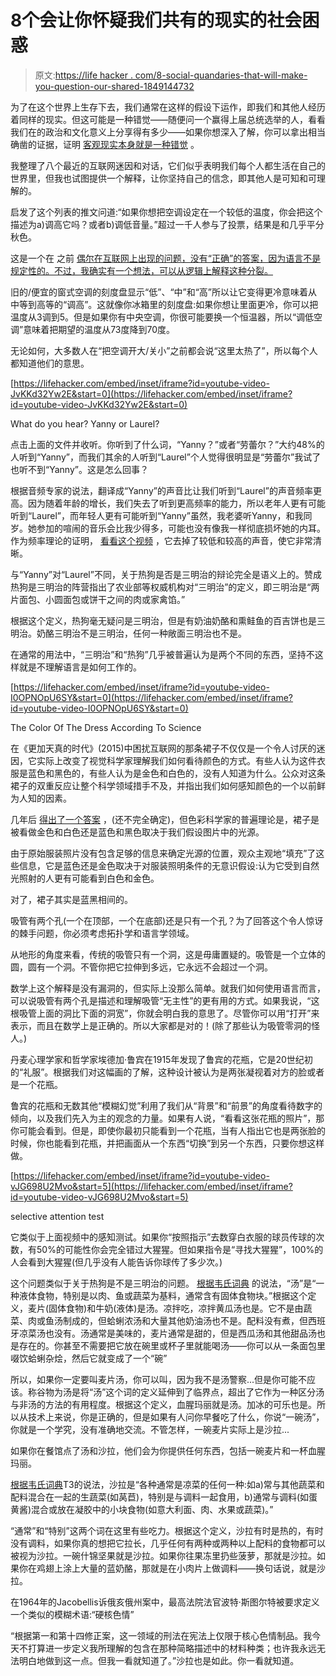 # 8个会让你怀疑我们共有的现实的社会困惑

> 原文:[https://life hacker . com/8-social-quandaries-that-will-make-you-question-our-shared-1849144732](https://lifehacker.com/8-social-quandaries-that-will-make-you-doubt-our-shared-1849144732)

为了在这个世界上生存下去，我们通常在这样的假设下运作，即我们和其他人经历着同样的现实。但这可能是一种错觉——随便问一个赢得上届总统选举的人，看看我们在的政治和文化意义上分享得有多少——如果你想深入了解，你可以拿出相当确凿的证据，证明 [客观现实本身就是一种错觉](https://www.technologyreview.com/2019/03/12/136684/a-quantum-experiment-suggests-theres-no-such-thing-as-objective-reality/) 。

我整理了八个最近的互联网迷因和对话，它们似乎表明我们每个人都生活在自己的世界里，但我也试图提供一个解释，让你坚持自己的信念，即其他人是可知和可理解的。

启发了这个列表的推文问道:“如果你想把空调设定在一个较低的温度，你会把这个描述为a)调高它吗？或者b)调低音量。”超过一千人参与了投票，结果是和几乎平分秋色。

这是一个在 之前 [偶尔在互联网上出现的问题，没有“正确”的答案，因为语言不是规定性的。不过，我确实有一个想法，可以从逻辑上解释这种分裂。](https://www.quora.com/Do-you-say-turn-the-AC-up-or-down-when-you-want-it-to-be-colder)

旧的/便宜的窗式空调的刻度盘显示“低”、“中”和“高”所以让它变得更冷意味着从中等到高等的“调高”。这就像你冰箱里的刻度盘:如果你想让里面更冷，你可以把温度从3调到5。但是如果你有中央空调，你很可能要换一个恒温器，所以“调低空调”意味着把期望的温度从73度降到70度。

无论如何，大多数人在“把空调开大/关小”之前都会说“这里太热了”，所以每个人都知道他们的意思。

 [https://lifehacker.com/embed/inset/iframe?id=youtube-video-JvKKd32Yw2E&start=0](https://lifehacker.com/embed/inset/iframe?id=youtube-video-JvKKd32Yw2E&start=0)

<figcaption class="sc-1ptbguh-0 hxeMec caption">What do you hear? Yanny or Laurel?</figcaption> 

点击上面的文件并收听。你听到了什么词，“Yanny？”或者“劳蕾尔？”大约48%的人听到“Yanny”，而我们其余的人听到“Laurel”个人觉得很明显是“劳蕾尔”我试了也听不到“Yanny”。这是怎么回事？

根据音频专家的说法，翻译成“Yanny”的声音比让我们听到“Laurel”的声音频率更高。因为随着年龄的增长，我们失去了听到更高频率的能力，所以老年人更有可能听到“Laurel”，而年轻人更有可能听到“Yanny”虽然，我老婆听Yanny，和我同岁。她参加的喧闹的音乐会比我少得多，可能也没有像我一样彻底损坏她的内耳。作为频率理论的证明， [看看这个视频](https://www.youtube.com/watch?v=OF9J14ba3Hw) ，它去掉了较低和较高的声音，使它非常清晰。

与“Yanny”对“Laurel”不同，关于热狗是否是三明治的辩论完全是语义上的。赞成热狗是三明治的阵营指出了农业部等权威机构对“三明治”的定义，即三明治是“两片面包、小圆面包或饼干之间的肉或家禽馅。”

根据这个定义，热狗毫无疑问是三明治，但是有奶油奶酪和熏鲑鱼的百吉饼也是三明治。奶酪三明治不是三明治，任何一种敞面三明治也不是。

在通常的用法中，“三明治”和“热狗”几乎被普遍认为是两个不同的东西，坚持不这样就是不理解语言是如何工作的。

 [https://lifehacker.com/embed/inset/iframe?id=youtube-video-I0OPNOpU6SY&start=0](https://lifehacker.com/embed/inset/iframe?id=youtube-video-I0OPNOpU6SY&start=0)

<figcaption class="sc-1ptbguh-0 hxeMec caption">The Color Of The Dress According To Science</figcaption> 

在《更加天真的时代》(2015)中困扰互联网的那条裙子不仅仅是一个令人讨厌的迷因，它实际上改变了视觉科学家理解我们如何看待颜色的方式。有些人认为这件衣服是蓝色和黑色的，有些人认为是金色和白色的，没有人知道为什么。公众对这条裙子的双重反应让整个科学领域措手不及，并指出我们如何感知颜色的一个以前鲜为人知的因素。

几年后 [得出了一个答案](https://jov.arvojournals.org/article.aspx?articleid=2600950) ，(还不完全确定)，但色彩科学家的普遍理论是，裙子是被看做金色和白色还是蓝色和黑色取决于我们假设图片中的光源。

由于原始服装照片没有包含足够的信息来确定光源的位置，观众主观地“填充”了这些信息，它是蓝色还是金色取决于对服装照明条件的无意识假设:认为它受到自然光照射的人更有可能看到白色和金色。

对了，裙子其实是蓝黑相间的。

吸管有两个孔(一个在顶部，一个在底部)还是只有一个孔？为了回答这个令人惊讶的棘手问题，你必须考虑拓扑学和语言学领域。

从地形的角度来看，传统的吸管只有一个洞，这是毋庸置疑的。吸管是一个立体的圆，圆有一个洞。不管你把它拉伸到多远，它永远不会超过一个洞。

数学上这个解释是没有漏洞的，但实际上没那么简单。就我们如何使用语言而言，可以说吸管有两个孔是描述和理解吸管“无主性”的更有用的方式。如果我说，“这根吸管上面的洞比下面的洞宽”，你就会明白我的意思了。尽管你可以用“打开”来表示，而且在数学上是正确的。所以大家都是对的！(除了那些认为吸管零洞的怪人。)

丹麦心理学家和哲学家埃德加·鲁宾在1915年发现了鲁宾的花瓶，它是20世纪初的“礼服”。根据我们对这幅画的了解，这种设计被认为是两张凝视着对方的脸或者是一个花瓶。

鲁宾的花瓶和无数其他“模糊幻觉”利用了我们从“背景”和“前景”的角度看待数字的倾向，以及我们先入为主的观念的力量。如果有人说，“看看这张花瓶的照片”，那你可能会看到。但是，即使你最初只能看到一个花瓶，当有人指出它也是两张脸的时候，你也能看到花瓶，并把画面从一个东西“切换”到另一个东西，只要你想这样做。

 [https://lifehacker.com/embed/inset/iframe?id=youtube-video-vJG698U2Mvo&start=5](https://lifehacker.com/embed/inset/iframe?id=youtube-video-vJG698U2Mvo&start=5)

<figcaption class="sc-1ptbguh-0 hxeMec caption">selective attention test</figcaption> 

它类似于上面视频中的感知测试。如果你“按照指示”去数穿白衣服的球员传球的次数，有50%的可能性你会完全错过大猩猩。但如果指令是“寻找大猩猩”，100%的人会看到大猩猩(但几乎没有人能告诉你球传了多少次。)

这个问题类似于关于热狗是不是三明治的问题。 [根据韦氏词典](https://www.merriam-webster.com/dictionary/soup#) 的说法，“汤”是“一种液体食物，特别是以肉、鱼或蔬菜为基料，通常含有固体食物块。”根据这个定义，麦片(固体食物)和牛奶(液体)是汤。凉拌吃，凉拌黄瓜汤也是。它不是由蔬菜、肉或鱼汤制成的，但蛤蜊浓汤和大量其他奶油汤也不是。配料没有煮，但西班牙凉菜汤也没有。汤通常是美味的，麦片通常是甜的，但是西瓜汤和其他甜品汤也是存在的。你甚至不需要把它放在碗里或杯子里就能喝汤——你可以从一条面包里啜饮蛤蜊杂烩，然后它就变成了一个“碗”

所以，如果你一定要叫麦片汤，你可以叫，因为我不是汤警察...但是你可能不应该。称谷物为汤是将“汤”这个词的定义延伸到了临界点，超出了它作为一种区分汤与非汤的方法的有用程度。根据这个定义，血腥玛丽就是汤。加冰的可乐也是。所以从技术上来说，你是正确的，但是如果有人问你早餐吃了什么，你说“一碗汤”，你就是一个学究，没有准确地交流。不管怎样，一碗麦片实际上是沙拉...

如果你在餐馆点了汤和沙拉，他们会为你提供任何东西，包括一碗麦片和一杯血腥玛丽。

[根据韦氏词典](https://www.merriam-webster.com/dictionary/salad)T3的说法，沙拉是“各种通常是凉菜的任何一种:如a)常与其他蔬菜和配料混合在一起的生蔬菜(如莴苣)，特别是与调料一起食用，b)通常与调料(如蛋黄酱)混合或放在凝胶中的小块食物(如意大利面、肉、水果或蔬菜)。”

“通常”和“特别”这两个词在这里有些吃力。根据这个定义，沙拉有时是热的，有时没有调料，如果你真的想把它拉长，几乎任何有两种或两种以上配料的食物都可以被视为沙拉。一碗什锦坚果就是沙拉。如果你往果冻里扔些菠萝，那就是沙拉。如果你在鸡翅上涂上大量的蓝奶酪，那就是在小肉片上做调料——换句话说，就是沙拉。

在1964年的Jacobellis诉俄亥俄州案中，最高法院法官波特·斯图尔特被要求定义一个类似的模糊术语:“硬核色情”

“根据第一和第十四修正案，这一领域的刑法在宪法上仅限于核心色情制品。我今天不打算进一步定义我所理解的包含在那种简略描述中的材料种类；也许我永远无法明白地做到这一点。但我一看就知道了。”沙拉也是如此。你一看就知道。